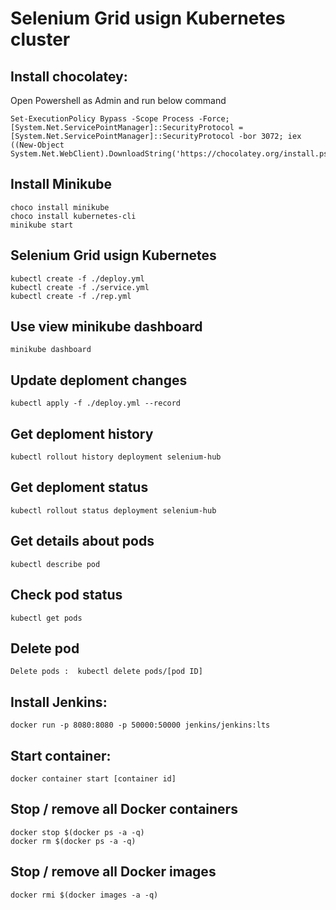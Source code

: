 # Selenium Grid usign Kubernetes cluster

## Install chocolatey:
Open Powershell as Admin and run below command
```shell
Set-ExecutionPolicy Bypass -Scope Process -Force; [System.Net.ServicePointManager]::SecurityProtocol = [System.Net.ServicePointManager]::SecurityProtocol -bor 3072; iex ((New-Object System.Net.WebClient).DownloadString('https://chocolatey.org/install.ps1'))
```
## Install Minikube
```docker
choco install minikube
choco install kubernetes-cli
minikube start
```
## Selenium Grid usign Kubernetes

```docker
kubectl create -f ./deploy.yml
kubectl create -f ./service.yml
kubectl create -f ./rep.yml
```
## Use view minikube dashboard
```docker
minikube dashboard
```
## Update deploment changes
```docker
kubectl apply -f ./deploy.yml --record
```
## Get deploment history
```docker
kubectl rollout history deployment selenium-hub
```
## Get deploment status
```docker
kubectl rollout status deployment selenium-hub
```
## Get details about pods 
```docker
kubectl describe pod
```
## Check pod status
```docker
kubectl get pods
```
## Delete pod
```docker
Delete pods :  kubectl delete pods/[pod ID]
```

## Install Jenkins:
```docker
docker run -p 8080:8080 -p 50000:50000 jenkins/jenkins:lts
```
## Start container:
```docker
docker container start [container id]
```
## Stop / remove all Docker containers
```docker
docker stop $(docker ps -a -q)
docker rm $(docker ps -a -q)
```
## Stop / remove all Docker images
```docker
docker rmi $(docker images -a -q)
```
